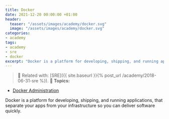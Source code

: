```yaml
---
title: Docker
date: 2021-12-20 00:00:00 +01:00
header:
  teaser: "/assets/images/academy/docker.svg"
  image: "/assets/images/academy/docker.svg"
categories:
- academy
tags:
- academy
- sre
- docker
excerpt: "Docker is a platform for developing, shipping, and running applications, that separate your apps from your infrastructure so you can deliver software quickly."
---
```


> :book: Related with: [SRE]({{ site.baseurl }}{% post_url /academy/2018-06-31-sre %}).
> :blue_book: **Topics:**
* [Docker Administration](/docker/0-intro/)

Docker is a platform for developing, shipping, and running applications, that separate your apps from your infrastructure so you can deliver software quickly.

